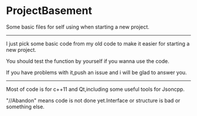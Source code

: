 # ProjectBasement

Some basic files for self using when starting a new project.

------

I just pick some basic code from my old code to make it easier for starting a new project.

You should test the function by yourself if you wanna use the code.

If you have problems with it,push an issue and i will be glad to answer you.


------


Most of code is for c++11 and Qt,including some useful tools for Jsoncpp.

"//Abandon" means code is not done yet.Interface or structure is bad or something else.

